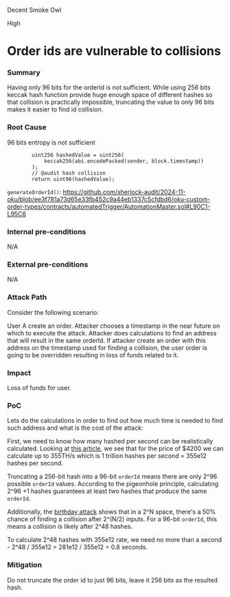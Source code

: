 Decent Smoke Owl

High

# Order ids are vulnerable to collisions

### Summary

Having only 96 bits for the orderId is not sufficient. While using 256 bits keccak hash function provide huge enough space of different hashes so that collision is practically impossible, truncating the value to only 96 bits makes it easier to find id collision.

### Root Cause
96 bits entropy is not sufficient
```solidity
        uint256 hashedValue = uint256(
            keccak256(abi.encodePacked(sender, block.timestamp))
        );
        // @audit hash collision
        return uint96(hashedValue);
```

`generateOrderId()`: https://github.com/sherlock-audit/2024-11-oku/blob/ee3f781a73d65e33fb452c9a44eb1337c5cfdbd6/oku-custom-order-types/contracts/automatedTrigger/AutomationMaster.sol#L90C1-L95C6

### Internal pre-conditions

N/A
### External pre-conditions

N/A
### Attack Path

Consider the following scenario:

User A create an order.
Attacker chooses a timestamp in the near future on which to execute the attack.
Attacker does calculations to find an address that will result in the same orderId.
If attacker create an order with this address on the timestamp used for finding a collision, the user order is going to be overridden resulting in loss of funds related to it.
### Impact

Loss of funds for user.
### PoC

Lets do the calculations in order to find out how much time is needed to find such address and what is the cost of the attack:

First, we need to know how many hashed per second can be realistically calculated. Looking at [this article](https://koinly.io/blog/best-crypto-mining-hardware/), we see that for the price of $4200 we can calculate up to 355TH/s which is 1 trillion hashes per second = 355e12 hashes per second.

Truncating a 256-bit hash into a 96-bit `orderId` means there are only 2^96 possible `orderId` values. According to the pigeonhole principle, calculating 2^96 +1 hashes guarantees at least two hashes that produce the same `orderId`.

Additionally, the [birthday attack](https://en.wikipedia.org/wiki/Birthday_attack) shows that in a 2^N space, there's a 50% chance of finding a collision after 2^(N/2) inputs. For a 96-bit `orderId`, this means a collision is likely after 2^48 hashes.

To calculate 2^48 hashes with 355e12 rate, we need no more than a second - 2^48 / 355e12 = 281e12 / 355e12 = 0.8 seconds.
### Mitigation

Do not truncate the order id to just 96 bits, leave it 256 bits as the resulted hash.
